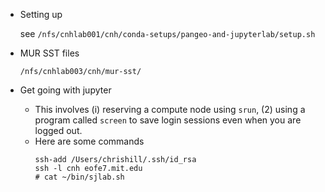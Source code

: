 * Setting up

   see ```/nfs/cnhlab001/cnh/conda-setups/pangeo-and-jupyterlab/setup.sh ```
   
* MUR SST files
   
   ```/nfs/cnhlab003/cnh/mur-sst/```
   
* Get going with jupyter
  
  - This involves (i) reserving a compute node using ```srun```, (2) using a program called ```screen``` to save
    login sessions even when you are logged out.
  - Here are some commands
     ```
     ssh-add /Users/chrishill/.ssh/id_rsa
     ssh -l cnh eofe7.mit.edu
     # cat ~/bin/sjlab.sh
     ```
